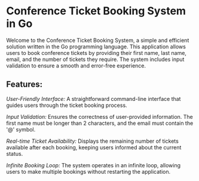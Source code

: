 # Conference Ticket Booking System in Go
Welcome to the Conference Ticket Booking System, a simple and efficient solution written in the Go programming language. This application allows users to book conference tickets by providing their first name, last name, email, and the number of tickets they require. The system includes input validation to ensure a smooth and error-free experience.
## Features:
*User-Friendly Interface:* A straightforward command-line interface that guides users through the ticket booking process.

*Input Validation:* Ensures the correctness of user-provided information. The first name must be longer than 2 characters, and the email must contain the '@' symbol.

*Real-time Ticket Availability:* Displays the remaining number of tickets available after each booking, keeping users informed about the current status.

*Infinite Booking Loop:* The system operates in an infinite loop, allowing users to make multiple bookings without restarting the application.
